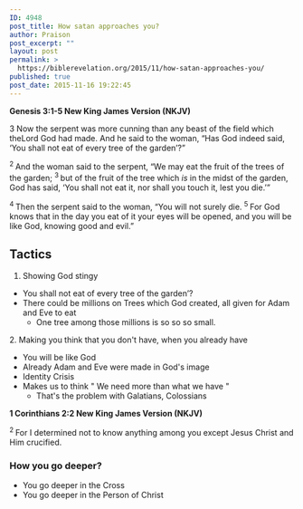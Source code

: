 ```yaml
---
ID: 4948
post_title: How satan approaches you?
author: Praison
post_excerpt: ""
layout: post
permalink: >
  https://biblerevelation.org/2015/11/how-satan-approaches-you/
published: true
post_date: 2015-11-16 19:22:45
---
```

<strong><span class="passage-display-bcv">Genesis 3:1-5
</span><span class="passage-display-version">New King James Version (NKJV)</span></strong>
<p class="chapter-1"><span class="text Gen-3-1"><span class="chapternum">3 </span>Now the serpent was more cunning than any beast of the field which the<span class="small-caps">Lord</span> God had made. And he said to the woman, “Has God indeed said, ‘You shall not eat of every tree of the garden’?”</span></p>
<span id="en-NKJV-58" class="text Gen-3-2"><sup class="versenum">2 </sup>And the woman said to the serpent, “We may eat the fruit of the trees of the garden; </span><span id="en-NKJV-59" class="text Gen-3-3"><sup class="versenum">3 </sup>but of the fruit of the tree which <i>is</i> in the midst of the garden, God has said, ‘You shall not eat it, nor shall you touch it, lest you die.’”</span>

<span id="en-NKJV-60" class="text Gen-3-4"><sup class="versenum">4 </sup>Then the serpent said to the woman, “You will not surely die. <span id="en-NKJV-61" class="text Gen-3-5"><sup class="versenum">5 </sup>For God knows that in the day you eat of it your eyes will be opened, and you will be like God, knowing good and evil.”</span></span>
<h2><strong>Tactics</strong></h2>
<ol>
	<li>Showing God stingy</li>
</ol>
<ul>
	<li>You shall not eat of every tree of the garden’?</li>
	<li>There could be millions on Trees which God created, all given for Adam and Eve to eat
<ul>
	<li>One tree among those millions is so so so small.</li>
</ul>
</li>
</ul>
2. Making you think that you don't have, when you already have
<ul>
	<li>You will be like God</li>
	<li>Already Adam and Eve were made in God's image</li>
	<li>Identity Crisis</li>
	<li>Makes us to think " We need more than what we have "
<ul>
	<li>That's the problem with Galatians, Colossians</li>
</ul>
</li>
</ul>
<strong><span class="passage-display-bcv">1 Corinthians 2:2
</span><span class="passage-display-version">New King James Version (NKJV)</span></strong>

<span id="en-NKJV-28397" class="text 1Cor-2-2"><sup class="versenum">2 </sup>For I determined not to know anything among you except Jesus Christ and Him crucified.</span>
<h3><strong>How you go deeper?</strong></h3>
<ul>
	<li>You go deeper in the Cross</li>
	<li>You go deeper in the Person of Christ</li>
</ul>